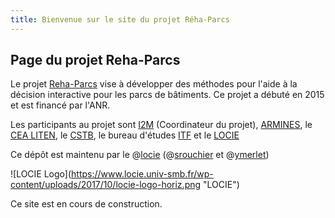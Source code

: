 ```yaml
---
title: Bienvenue sur le site du projet Réha-Parcs
---
```


## Page du projet Reha-Parcs

Le projet [Reha-Parcs](http://www.agence-nationale-recherche.fr/Projet-ANR-15-CE22-0011) vise à développer des méthodes pour l'aide à la décision interactive pour les parcs de bâtiments. Ce projet a débuté en 2015 et est financé par l'ANR.

Les participants au projet sont [I2M](https://www.i2m.u-bordeaux.fr/) (Coordinateur du projet), [ARMINES](https://www.armines.net/fr), le [CEA LITEN](http://liten.cea.fr/cea-tech/liten/Pages/Accueil.aspx), le [CSTB](http://www.cstb.fr/fr/), le bureau d'études [ITF](https://www.itf.biz/fr/) et le [LOCIE](https://www.locie.univ-smb.fr/)

Ce dépôt est maintenu par le @[locie](https://github.com/locie) (@[srouchier](https://github.com/srouchier) et @[ymerlet](https://github.com/ymerlet))

![LOCIE Logo](https://www.locie.univ-smb.fr/wp-content/uploads/2017/10/locie-logo-horiz.png \"LOCIE\")

Ce site est en cours de construction.

